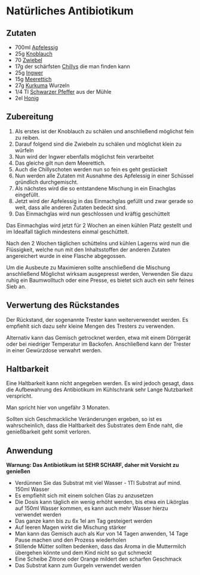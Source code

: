 # Natürliches Antibiotikum
## Zutaten
- 700ml [Apfelessig](../Hochwertige_Rohstoffe/Apfelessig.md)
- 25g [Knoblauch](../Hochwertige_Rohstoffe/Knoblauch.md)
- 70 [Zwiebel](../Hochwertige_Rohstoffe/Zwiebel.md)
- 17g der schärfsten [Chillys](../Hochwertige_Rohstoffe/Chilly.md) die man finden kann
- 25g [Ingwer](../Hochwertige_Rohstoffe/Ingwer.md)
- 15g [Meerettich](../Hochwertige_Rohstoffe/Meerettich.md)
- 27g [Kurkuma](../Hochwertige_Rohstoffe/Kurkuma.md) Wurzeln
- 1/4 Tl [Schwarzer Pfeffer](../Hochwertige_Rohstoffe/Schwarzer%20Pfeffer.md) aus der Mühle
- 2el [Honig](../Hochwertige_Rohstoffe/Honig.md)

## Zubereitung
1. Als erstes ist der Knoblauch zu schälen und anschließend möglichst fein zu reiben.
2. Darauf folgend sind die Zwiebeln zu schälen und möglichst klein zu würfeln
3. Nun wird der Ingwer ebenfalls möglichst fein verarbeitet
4. Das gleiche gilt nun dem Meerettich.
5. Auch die Chillyschoten werden nun so fein es geht gestückelt
6. Nun werden alle Zutaten mit Ausnahme des Apfelessig in einer Schüssel gründlich durchgemischt.
7. Als nächstes wird die so entstandene Mischung in ein Einachglas eingefüllt.
8. Jetzt wird der Apfelessig in das Einmachglas gefüllt und zwar gerade so weit, dass alle anderen Zutaten bedeckt sind.
9. Das Einmachglas wird nun geschlossen und kräftig geschüttelt

Das Einmachglas wird jetzt für 2 Wochen an einen kühlen Platz gestellt und im Idealfall täglich mindestens einmal geschüttelt.

Nach den 2 Wochen täglichen schüttelns und kühlen Lagerns wird nun die Flüssigkeit, welche nun mit den Inhaltsstoffen der anderen Zutaten angereichert wurde in eine Flasche abgegossen.

Um die Ausbeute zu Maximieren sollte anschließend die Mischung anschließend Möglichst wirksam ausgepresst werden, Verwenden Sie dazu ruhig ein Baumwolltuch oder eine Presse, es bietet sich auch ein sehr feines Sieb an.

## Verwertung des Rückstandes
Der Rückstand, der sogenannte Trester kann weiterverwendet werden. Es empfiehlt sich dazu sehr kleine Mengen des Tresters zu verwenden.

Alternativ kann das Gemisch getrocknet werden, etwa mit einem Dörrgerät oder bei niedriger Temperatur im Backofen. 
Anschließend kann der Trester in einer Gewürzdose verwahrt werden.

## Haltbarkeit
Eine Haltbarkeit kann nicht angegeben werden.
Es wird jedoch gesagt, dass die Aufbewahrung des Antibiotikum im Kühlschrank sehr Lange Nutzbarkeit verspricht.

Man spricht hier von ungefähr 3 Monaten.

Sollten sich Geschmackliche Veränderungen ergeben, so ist es wahrscheinlich, dass die Haltbarkeit des Substrates dem Ende naht, die genießbarkeit geht somit verloren.

## Anwendung
**Warnung: Das Antibiotikum ist SEHR SCHARF, daher mit Vorsicht zu genießen**

- Verdünnen Sie das Substrat mit viel Wasser - 1Tl Substrat auf mind. 150ml Wasser
- Es empfiehlt sich mit einem solchen Glas zu anzusetzen
- Die Dosis kann täglich ein wenig erhöht werden, bis etwa ein Likörglas auf 150ml Wasser kommen, es kann auch mehr Wasser hierzu verwendet werden
- Das ganze kann bis zu 6x 1el am Tag gesteigert werden
- Auf leeren Magen wirkt die Mischung stärker
- Man kann das Gemisch auch als Kur von 14 Tagen anwenden, 14 Tage Pause machen und den Prozess wiederholen
- Stillende Mütter sollten bedenken, dass das Aroma in die Muttermilch übergehen könnte und dem Kind nicht so gut schmeckt
- Eine Scheibe Zitrone oder Orange mildert den scharfen Geschmack
- Das Substrat kann zum Gurgeln verwendet werden

